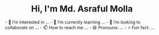 <!-- heading -->
<h1 align="center">Hi, I'm Md. Asraful Molla</h1>
- 👀 I’m interested in ...
- 🌱 I’m currently learning ...
- 💞️ I’m looking to collaborate on ...
- 📫 How to reach me ...
- 😄 Pronouns: ...
- ⚡ Fun fact: ...

<!---
asrafulmolla/asrafulmolla is a ✨ special ✨ repository because its `README.md` (this file) appears on your GitHub profile.
You can click the Preview link to take a look at your changes.
--->
